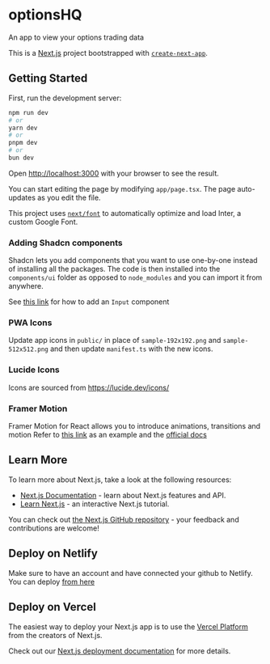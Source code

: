 # optionsHQ

An app to view your options trading data

This is a [Next.js](https://nextjs.org/) project bootstrapped with [`create-next-app`](https://github.com/vercel/next.js/tree/canary/packages/create-next-app).

## Getting Started

First, run the development server:

```bash
npm run dev
# or
yarn dev
# or
pnpm dev
# or
bun dev
```

Open [http://localhost:3000](http://localhost:3000) with your browser to see the result.

You can start editing the page by modifying `app/page.tsx`. The page auto-updates as you edit the file.

This project uses [`next/font`](https://nextjs.org/docs/basic-features/font-optimization) to automatically optimize and load Inter, a custom Google Font.

### Adding Shadcn components
Shadcn lets you add components that you want to use one-by-one instead of installing all the packages. The code is then installed into the `components/ui` folder as opposed to `node_modules` and you can import it from anywhere.

See [this link](https://ui.shadcn.com/docs/components/input) for how to add an `Input` component

### PWA Icons
Update app icons in `public/` in place of `sample-192x192.png` and `sample-512x512.png` and then update `manifest.ts` with the new icons.

### Lucide Icons
Icons are sourced from https://lucide.dev/icons/

### Framer Motion
Framer Motion for React allows you to introduce animations, transitions and motion
Refer to [this link](https://blog.stackademic.com/next-js-13-framer-motion-page-transitions-b2d58658410a) as an example and the [official docs](https://examples.motion.dev/)

## Learn More

To learn more about Next.js, take a look at the following resources:

- [Next.js Documentation](https://nextjs.org/docs) - learn about Next.js features and API.
- [Learn Next.js](https://nextjs.org/learn) - an interactive Next.js tutorial.

You can check out [the Next.js GitHub repository](https://github.com/vercel/next.js/) - your feedback and contributions are welcome!

## Deploy on Netlify
Make sure to have an account and have connected your github to Netlify.
You can deploy [from here](https://app.netlify.com/start)

## Deploy on Vercel

The easiest way to deploy your Next.js app is to use the [Vercel Platform](https://vercel.com/new?utm_medium=default-template&filter=next.js&utm_source=create-next-app&utm_campaign=create-next-app-readme) from the creators of Next.js.

Check out our [Next.js deployment documentation](https://nextjs.org/docs/deployment) for more details.
